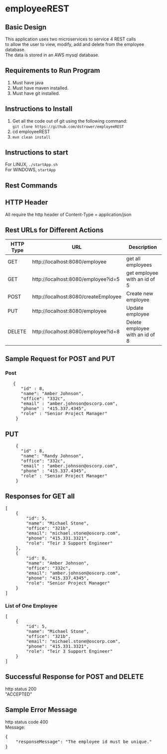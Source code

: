 # employeeREST
## Basic Design
This application uses two microservices to service 4 REST calls <br>
to allow the user to view, modify, add and delete from the employee database. <br>
The data is stored in an AWS mysql database. <br>




## Requirements to Run Program

1. Must have java
1. Must have maven installed.
1. Must have git installed.

## Instructions to Install
1. Get all the code out of git using the following command: <br>
`git clone https://github.com/dstrower/employeeREST`
1. cd employeeREST
1. `mvn clean install`

## Instructions to start
For LINUX, `./startApp.sh` <br>
For WINDOWS, `startApp`

## Rest Commands

## HTTP Header

All require the http header of Content-Type = application/json

## Rest URLs for Different Actions

| HTTP Type | URL                                  | Description                      |
| --------- | -------------                        | ---------                        |
| GET       | http://localhost:8080/employee       | get all employees                |
| GET       | http://localhost:8080/employee?id=5  | get employee with an id of 5     |
| POST      | http://localhost:8080/createEmployee | Create new employee              | 
| PUT       | http://localhost:8080/employee       | Update employee                  |
| DELETE    | http://localhost:8080/employee?id=8  | Delete employee with an id of 8  |

## Sample Request for POST and PUT

### Post
<pre>
   {
      "id" : 8,
      "name": "Amber Johnson",
      "office": "332c",
      "email" : "amber.johnson@oscorp.com",
      "phone" : "415.337.4345",
      "role" : "Senior Project Manager"
    }
</pre>

## PUT
<pre>
    {
      "id" : 8,
      "name": "Randy Johnson",
      "office": "332c",
      "email" : "amber.johnson@oscorp.com",
      "phone" : "415.337.4345",
      "role" : "Senior Project Manager"
    }
</pre>

## Responses for GET all
<pre>
[
    {
        "id": 5,
        "name": "Michael Stone",
        "office": "321b",
        "email": "michael.stone@oscorp.com",
        "phone": "415.331.3321",
        "role": "Teir 3 Support Engineer"
    },
    {
        "id": 8,
        "name": "Amber Johnson",
        "office": "332c",
        "email": "amber.johnson@oscorp.com",
        "phone": "415.337.4345",
        "role": "Senior Project Manager"
    }
]
</pre>

### List of One Employee
<pre>
[
    {
        "id": 5,
        "name": "Michael Stone",
        "office": "321b",
        "email": "michael.stone@oscorp.com",
        "phone": "415.331.3321",
        "role": "Teir 3 Support Engineer"
    }
]
</pre>

## Successful Response for POST and DELETE

http status 200 <br>
"ACCEPTED" <br>

## Sample Error Message
http status code 400 <br>
Message: 
<pre>
{
    "responseMessage": "The employee id must be unique."
}
</pre>